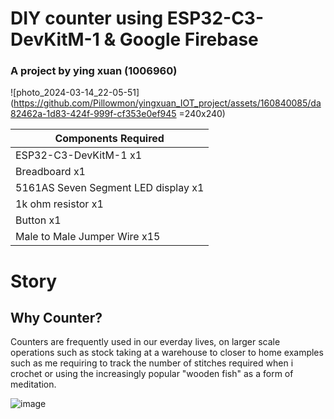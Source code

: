 # DIY counter using ESP32-C3-DevKitM-1 & Google Firebase
### A project by ying xuan (1006960)

![photo_2024-03-14_22-05-51](https://github.com/Pillowmon/yingxuan_IOT_project/assets/160840085/da82462a-1d83-424f-999f-cf353e0ef945 =240x240)

| Components Required |
| ------       |
| ESP32-C3-DevKitM-1 x1|
| Breadboard x1 |
|5161AS Seven Segment LED display x1|
|1k ohm resistor x1|
|Button x1|
|Male to Male Jumper Wire x15|

# Story
## Why Counter?
Counters are frequently used in our everday lives, on larger scale operations such as stock taking at a warehouse to closer to home examples such as me requiring to track the number of stitches required when i crochet or using the increasingly popular "wooden fish" as a form of meditation.

![image](https://github.com/Pillowmon/yingxuan_IOT_project/assets/160840085/b53d56c8-e40e-4976-a7bd-4966a9833198)


